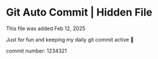 # Git Auto Commit | Hidden File

This file was added Feb 12, 2025

Just for fun and keeping my daily git commit active 🤪

commit number: 1234321
